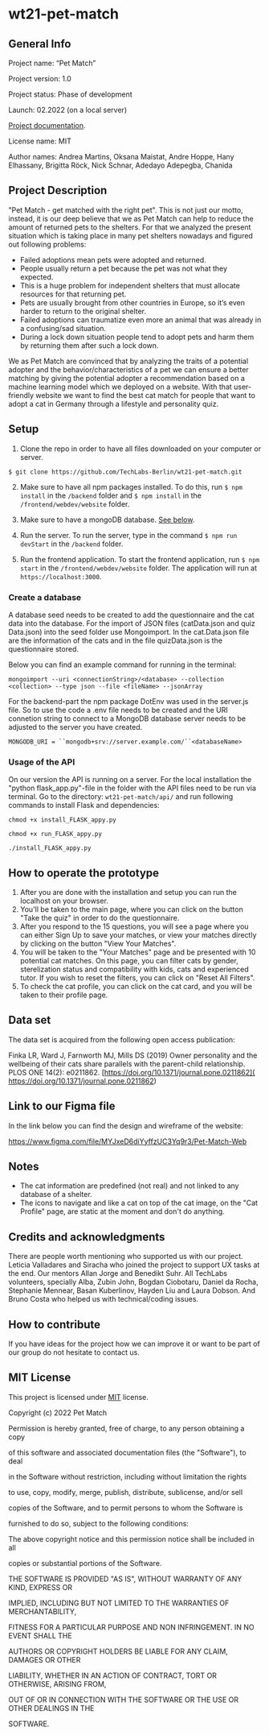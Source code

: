 # wt21-pet-match

## General Info

Project name: “Pet Match”

Project version: 1.0

Project status: Phase of development

Launch: 02.2022 (on a local server)

[Project documentation](https://github.com/TechLabs-Berlin/wt21-pet-match/blob/main/Documentation%20and%20Presentation/Blog%20Post%20-%20Pet%20Match.md).

License name: MIT

Author names: Andrea Martins, Oksana Maistat, Andre Hoppe, Hany Elhassany, Brigitta Röck, Nick Schnar, Adedayo Adepegba, Chanida



## Project Description 

"Pet Match - get matched with the right pet". This is not just our motto, instead, it is our deep believe that we as Pet Match can help to reduce the amount of returned pets to the shelters. For that we analyzed the present situation which is taking place in many pet shelters nowadays and figured out following problems:

- Failed adoptions mean pets were adopted and returned.
- People usually return a pet because the pet was not what they expected.
- This is a huge problem for independent shelters that must allocate resources for that returning pet.
- Pets are usually brought from other countries in Europe, so it’s even harder to return to the original shelter.
- Failed adoptions can traumatize even more an animal that was already in a confusing/sad situation.
- During a lock down situation people tend to adopt pets and harm them by returning them after such a lock down.

We as Pet Match are convinced that by analyzing the traits of a potential adopter and the behavior/characteristics of a pet we can ensure a better matching by giving the potential adopter a recommendation based on a machine learning model which we deployed on a website. With that user-friendly website we want to find the best cat match for people that want to adopt a cat in Germany through a lifestyle and personality quiz.



## Setup

1. Clone the repo in order to have all files downloaded on your computer or server.

```
$ git clone https://github.com/TechLabs-Berlin/wt21-pet-match.git
```

2. Make sure to have all npm packages installed. To do this, run `$ npm install` in the `/backend` folder and `$ npm install` in the `/frontend/webdev/website` folder.

3. Make sure to have a mongoDB database. [See below](#create-a-database).

4. Run the server. To run the server, type in the command `$ npm run devStart` in the `/backend` folder.
5. Run the frontend application. To start the frontend application, run `$ npm start` in the `/frontend/webdev/website` folder. The application will run at `https://localhost:3000`.



### Create a database

A database seed needs to be created to add the questionnaire and the cat data into the database. For the import of JSON files (catData.json and quiz Data.json) into the seed folder use Mongoimport. In the cat.Data.json file are the information of the cats and in the file quizData.json is the questionnaire stored.

Below you can find an example command for running in the terminal:

```
mongoimport --uri <connectionString>/<database> --collection <collection> --type json --file <fileName> --jsonArray
```

For the backend-part the npm package DotEnv was used in the server.js file. So to use the code a .env file needs to be created and the URI connetion string to connect to a MongoDB database server needs to be adjusted to the server you have created.

```
MONGODB_URI = ``mongodb+srv://server.example.com/``<databaseName>
```



### Usage of the API 

On our version the API is running on a server. For the local installation the "python flask_app.py"-file in the folder with the API files need to be run via terminal. Go to the directory: `wt21-pet-match/api/` and run following commands to install Flask and dependencies:

```
chmod +x install_FLASK_appy.py
```

```
chmod +x run_FLASK_appy.py
```

```
./install_FLASK_appy.py
```


## How to operate the prototype

1. After you are done with the installation and setup you can run the localhost on your browser.
2. You'll be taken to the main page, where you can click on the  button "Take the quiz" in order to do the questionnaire.
3. After you respond to the 15 questions, you will see a page where you can either Sign Up to save your matches, or view your matches directly by clicking on the button "View Your Matches".
4. You will be taken to the "Your Matches" page and be presented with 10 potential cat matches. On this page, you can filter cats by gender, sterelization status and compatibility with kids, cats and experienced tutor. If you wish to reset the filters, you can click on "Reset All Filters".
5. To check the cat profile, you can click on the cat card, and you will be taken to their profile page.



## Data set

The data set is acquired from the following open access publication:

Finka LR, Ward J, Farnworth MJ, Mills DS (2019) Owner personality and the wellbeing of their cats share parallels with the parent-child relationship. PLOS ONE 14(2): e0211862. [https://doi.org/10.1371/journal.pone.0211862]( https://doi.org/10.1371/journal.pone.0211862)



## Link to our Figma file

In the link below you can find the design and wireframe of the website:

https://www.figma.com/file/MYJxeD6diYyffzUC3Yq9r3/Pet-Match-Web



## Notes

- The cat information are predefined (not real) and not linked to any database of a shelter.
- The icons to navigate and like a cat on top of the cat image, on the "Cat Profile" page, are static at the moment and don't do anything.



## Credits and acknowledgments

There are people worth mentioning who supported us with our project. Leticia Valladares and Siracha who joined the project to support UX tasks at the end. Our mentors Allan Jorge and Benedikt Suhr. All TechLabs volunteers, specially Alba, Zubin John, Bogdan Ciobotaru, Daniel da Rocha, Stephanie Mennear, Basan Kuberlinov, Hayden Liu and Laura Dobson. And Bruno Costa who helped us with technical/coding issues.



## How to contribute

If you have ideas for the project how we can improve it or want to be part of our group do not hesitate to contact us.



## MIT License

This project is licensed under [MIT](https://opensource.org/licenses/MIT) license.

Copyright (c) 2022 Pet Match

 

Permission is hereby granted, free of charge, to any person obtaining a copy

of this software and associated documentation files (the "Software"), to deal

in the Software without restriction, including without limitation the rights

to use, copy, modify, merge, publish, distribute, sublicense, and/or sell

copies of the Software, and to permit persons to whom the Software is

furnished to do so, subject to the following conditions:

 

The above copyright notice and this permission notice shall be included in all

copies or substantial portions of the Software.

 

THE SOFTWARE IS PROVIDED "AS IS", WITHOUT WARRANTY OF ANY KIND, EXPRESS OR

IMPLIED, INCLUDING BUT NOT LIMITED TO THE WARRANTIES OF MERCHANTABILITY,

FITNESS FOR A PARTICULAR PURPOSE AND NON INFRINGEMENT. IN NO EVENT SHALL THE

AUTHORS OR COPYRIGHT HOLDERS BE LIABLE FOR ANY CLAIM, DAMAGES OR OTHER

LIABILITY, WHETHER IN AN ACTION OF CONTRACT, TORT OR OTHERWISE, ARISING FROM,

OUT OF OR IN CONNECTION WITH THE SOFTWARE OR THE USE OR OTHER DEALINGS IN THE

SOFTWARE.
